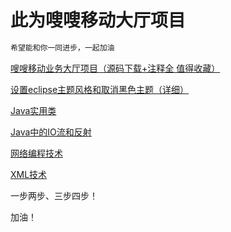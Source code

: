 # 此为嗖嗖移动大厅项目



```java
希望能和你一同进步，一起加油
```

[嗖嗖移动业务大厅项目（源码下载+注释全 值得收藏）](https://blog.csdn.net/qq_43270074/article/details/83204418)

[设置eclipse主题风格和取消黑色主题（详细）](https://blog.csdn.net/qq_43270074/article/details/83312506)

[Java实用类](https://blog.csdn.net/qq_43270074/article/details/83348802)

[Java中的IO流和反射](https://blog.csdn.net/qq_43270074/article/details/83341366)

[网络编程技术](https://blog.csdn.net/qq_43270074/article/details/83587576)

[XML技术](https://blog.csdn.net/qq_43270074/article/details/83625307)

一步两步、三步四步！

加油！